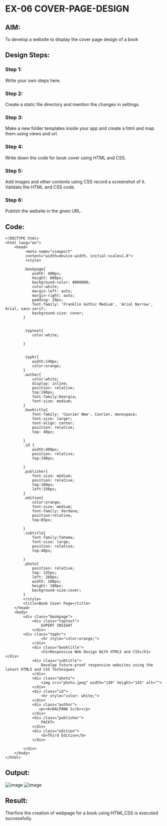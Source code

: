 # EX-06 COVER-PAGE-DESIGN
## AIM:
To develop a website to display the cover page design of a book

## Design Steps:

### Step 1:

Write your own steps here.
### Step 2:

Create a static file directory and mention the changes in settings.
### Step 3:

Make a new folder templates inside your app and create a html and map them using views and url.
### Step 4:

Write down the code for book cover using HTML and CSS.
### Step 5:

Add images and other contents using CSS record a screenshot of it. Validate the HTML and CSS code.
### Step 6:

Publish the website in the given URL.

## Code:
```
<!DOCTYPE html>
<html lang="en">
    <head>
         <meta name="viewport" 
         content="width=device-width, initial-scale=1.0">
         <style>

        .bookpage{
            width: 400px;
            height: 600px;
            background-color: #000000;
            color:white;
            margin-left: auto;
            margin-right: auto;
            padding: 20px;
            font-family: 'Franklin Gothic Medium', 'Arial Narrow', Arial, sans-serif;
            background-size: cover;
        }
            

        .toptext{
            color:white;

        }

        
        .tophr{
            width:140px;
            color:orange;
        }
        .author{
            color:white;
            display: inline;
            position: relative;
            top:190px;
            font-family:Georgia;
            font-size: medium;
        }
        .booktitle{
            font-family: 'Courier New', Courier, monospace;
            font-size: larger;
            text-align: center;
            position: relative;
            top: 40px;
        
        }
        .id {
            width:400px;
            position: relative;
            top:190px;
            
        }
        .publisher{
            font-size: medium;
            position: relative;
            top:160px;
            left:330px;
        }
        .edition{
            color:orange;
            font-size: medium;
            font-family: Verdana;
            position:relative;
            top:85px;

        }
        .subtitle{
            font-family:Tahoma;
            font-size: large;
            position: relative;
            top:40px;
            
        }
        .photo{
            position: relative;
            top: 135px;
            left: 260px;
            width: 100px;
            height: 100px;
            background-size:cover;
        }
        </style>
        <title>Book Cover Page</title>
    </head>
    <body>
        <div class="bookpage">
            <div class="toptext">
                EXPERT INSIGHT
            </div>
        <div class="tophr">
                <hr style="color:orange;">
            </div>
            <div class="booktitle">
                <h1>Responsive Web Design With HTML5 and CSS</h1></div>
            <div class="subtitle">
                Develop future-proof responsive websites using the latest HTML5 and CSS Techniques
            </div>
            <div class="photo">
                <img src="photo.jpeg" width="130" height="145" alt="">
            </div>
            <div class="id">
                <hr style="color: white;">
            </div>
            <div class="author">
               <p><b>KALPANA S</b></p>
            </div>
            <div class="publisher">
                PACKT>
            </div>
            <div class="edition">
                <b>Third Edition</b>
            </div>
            
        </div>
    </body>
</html>
```
## Output:
![image](https://github.com/Kalpanareshma/cover-page-design/assets/122040453/fc5641a1-7323-4aa7-8c8d-352def5ed146)
![image](https://github.com/Kalpanareshma/cover-page-design/assets/122040453/a995b86e-8c6f-489c-b9af-cee8fac2589c)


## Result:
Therfore the creation of webpage for a book using HTML,CSS is executed successfully.
